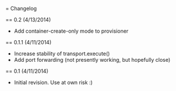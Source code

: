 = Changelog

== 0.2 (4/13/2014)

- Add container-create-only mode to provisioner

== 0.1.1 (4/11/2014)

- Increase stability of transport.execute()
- Add port forwarding (not presently working, but hopefully close)

== 0.1 (4/11/2014)

- Initial revision.  Use at own risk :)
